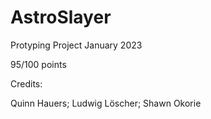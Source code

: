# AstroSlayer

Protyping Project January 2023

95/100 points

Credits:

Quinn Hauers;
Ludwig Löscher;
Shawn Okorie
